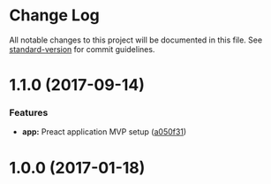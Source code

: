 # Change Log

All notable changes to this project will be documented in this file. See [standard-version](https://github.com/conventional-changelog/standard-version) for commit guidelines.

<a name="1.1.0"></a>
# 1.1.0 (2017-09-14)


### Features

* **app:** Preact application MVP setup ([a050f31](https://github.com/asteridux/pre-boiledegg/commit/a050f31))



<a name="1.0.0"></a>
# 1.0.0 (2017-01-18)

